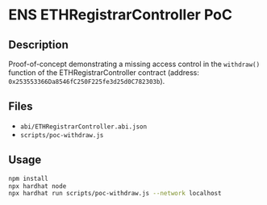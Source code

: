 # ENS ETHRegistrarController PoC

## Description
Proof-of-concept demonstrating a missing access control in the `withdraw()` function of the ETHRegistrarController contract (address: `0x253553366Da8546fC250F225fe3d25d0C782303b`).

## Files
- `abi/ETHRegistrarController.abi.json`
- `scripts/poc-withdraw.js`

## Usage
```bash
npm install
npx hardhat node
npx hardhat run scripts/poc-withdraw.js --network localhost
